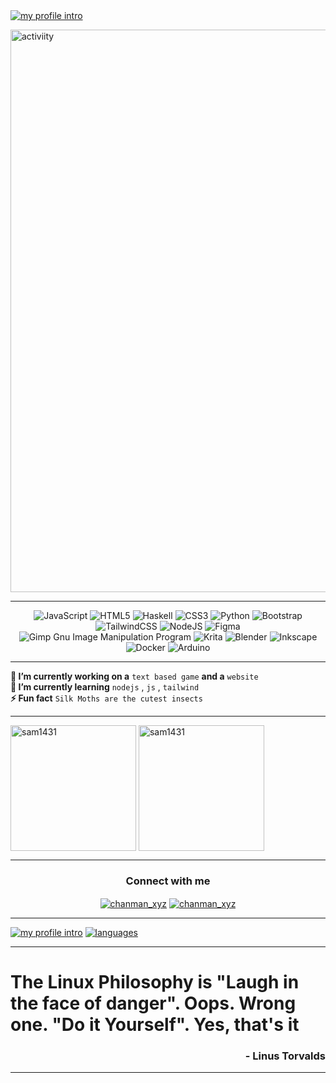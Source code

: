 <div align="left">
      <a href="https://github.com/Sam1431"
        ><img
            src="https://github.com/Sam1431/Sam1431/blob/master/profile.jpg"
            alt="my profile intro"
    /></a>
</div>
<p><img align="center" src="https://activity-graph.herokuapp.com/graph?username=sam1431&bg_color=FFB86C&color=1d2026&line=484F5C&point=1d2026" alt="activiity" width=900 /></p></a>
<hr>
</h1>

<div align="center">
      
![JavaScript](https://img.shields.io/badge/javascript-%23323330.svg?style=for-the-badge&logo=javascript&logoColor=%23F7DF1E)
![HTML5](https://img.shields.io/badge/html5-%23E34F26.svg?style=for-the-badge&logo=html5&logoColor=white)
![Haskell](https://img.shields.io/badge/Haskell-5e5086?style=for-the-badge&logo=haskell&logoColor=white)
![CSS3](https://img.shields.io/badge/css3-%231572B6.svg?style=for-the-badge&logo=css3&logoColor=white)
![Python](https://img.shields.io/badge/python-3670A0?style=for-the-badge&logo=python&logoColor=ffdd54)
![Bootstrap](https://img.shields.io/badge/bootstrap-%23563D7C.svg?style=for-the-badge&logo=bootstrap&logoColor=white)
![TailwindCSS](https://img.shields.io/badge/tailwindcss-%2338B2AC.svg?style=for-the-badge&logo=tailwind-css&logoColor=white)
![NodeJS](https://img.shields.io/badge/node.js-6DA55F?style=for-the-badge&logo=node.js&logoColor=white)
![Figma](https://img.shields.io/badge/figma-%23F24E1E.svg?style=for-the-badge&logo=figma&logoColor=white)
![Gimp Gnu Image Manipulation Program](https://img.shields.io/badge/Gimp-657D8B?style=for-the-badge&logo=gimp&logoColor=FFFFFF)
![Krita](https://img.shields.io/badge/Krita-203759?style=for-the-badge&logo=krita&logoColor=EEF37B)
![Blender](https://img.shields.io/badge/blender-%23F5792A.svg?style=for-the-badge&logo=blender&logoColor=white)
![Inkscape](https://img.shields.io/badge/Inkscape-e0e0e0?style=for-the-badge&logo=inkscape&logoColor=080A13)
![Docker](https://img.shields.io/badge/docker-%230db7ed.svg?style=for-the-badge&logo=docker&logoColor=white)
![Arduino](https://img.shields.io/badge/-Arduino-00979D?style=for-the-badge&logo=Arduino&logoColor=white)
</div>
<hr> 

**🔭 I’m currently working on a** `text based game` **and a** `website`<br>
**🌱 I’m currently learning** `nodejs` , `js` , `tailwind`<br>
**⚡ Fun fact** `Silk Moths are the cutest insects`<br>

<hr>
<p><img align="center" src="https://github-readme-stats.vercel.app/api?username=sam1431&show_icons=true&locale=en&layout=compact&bg_color=FFB86C&text_color=1d2026&icon_color=1d2026&title_color=1d2026" alt="sam1431" height="201px"/> <img align="center" src="https://github-readme-stats.vercel.app/api/top-langs?username=sam1431&langs_count=10&exclude_repo=friday-night-faxxin&show_icons=true&layout=compact&bg_color=FFB86C&text_color=1d2026&icon_color=1d2026&title_color=1d2026" alt="sam1431" height="201px"/>
<hr>
<h3 align="center">Connect with me</h3>
  <p align="center">
    <a href="https://instagram.com/chanman_xyz" target="blank"><img align="center"src="https://img.shields.io/badge/Instagram-%23E4405F.svg?logo=Instagram&ogoColor=white&style=for-the-badge" alt="chanman_xyz"/></a>
    <a href="https://reddit.com/user/chandra_004" target="blank"><img align="center" src="https://img.shields.io/badge/Reddit-%23FF4500.svg?logo=Reddit&logoColor=white&style=for-the-badge" alt="chanman_xyz"/></a>
  </p>
<hr>
<div align="left">
      <a href="https://github.com/Sam1431"
        ><img
            src="https://github.com/Sam1431/Sam1431/blob/master/profilel.png"
            alt="my profile intro"
    /></a>
      <a href="https://github.com/Sam1431"
        ><img
            src="https://github.com/Sam1431/Sam1431/blob/master/langs.png"
            alt="languages"
    /></a>
</div>
<hr>
<h1>
The Linux Philosophy is "Laugh in the face of danger". Oops. Wrong one. "Do it Yourself". Yes, that's it
</h1>
<h3>
      <p align=right>- Linus Torvalds</p>
<hr>
</h3>
<div align="center><img src="https://github-readme-streak-stats.herokuapp.com/?user=sam1431&bg_color=FFB86C&text_color=1d2026&icon_color=1d2026&title_color=1d2026"
 alt="sam1431" /></div>
